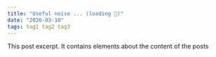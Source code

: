 ```yaml
---
title: "Useful noise ... (loading 📝)"
date: "2020-03-10"
tags: tag1 tag2 tag3
---
```


This post excerpt. It contains elements about the content of the posts
